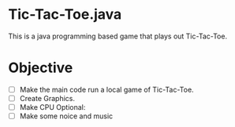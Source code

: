 # Tic-Tac-Toe.java
This is a java programming based game that plays out Tic-Tac-Toe.

# Objective
- [ ] Make the main code run a local game of Tic-Tac-Toe.
- [ ] Create Graphics.
- [ ] Make CPU
Optional: 
- [ ] Make some noice and music
